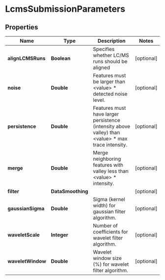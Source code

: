 

# LcmsSubmissionParameters


## Properties

| Name | Type | Description | Notes |
|------------ | ------------- | ------------- | -------------|
|**alignLCMSRuns** | **Boolean** | Specifies whether LC/MS runs should be aligned |  [optional] |
|**noise** | **Double** | Features must be larger than &lt;value&gt; * detected noise level. |  [optional] |
|**persistence** | **Double** | Features must have larger persistence (intensity above valley) than &lt;value&gt; * max trace intensity. |  [optional] |
|**merge** | **Double** | Merge neighboring features with valley less than &lt;value&gt; * intensity. |  [optional] |
|**filter** | **DataSmoothing** |  |  [optional] |
|**gaussianSigma** | **Double** | Sigma (kernel width) for gaussian filter algorithm. |  [optional] |
|**waveletScale** | **Integer** | Number of coefficients for wavelet filter algorithm. |  [optional] |
|**waveletWindow** | **Double** | Wavelet window size (%) for wavelet filter algorithm. |  [optional] |



